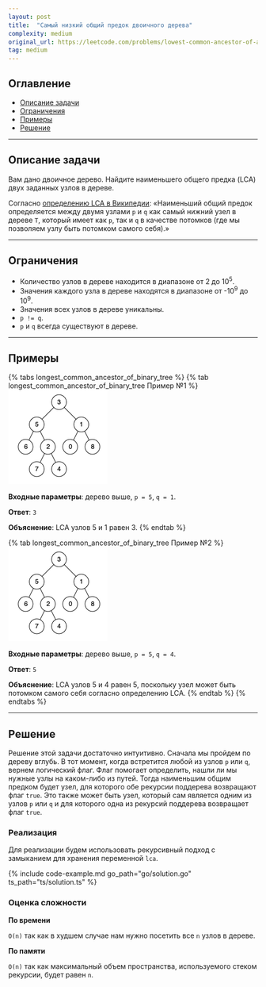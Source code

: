 ```yaml
---
layout: post
title:  "Самый низкий общий предок двоичного дерева"
complexity: medium
original_url: https://leetcode.com/problems/lowest-common-ancestor-of-a-binary-tree
tag: medium
---
```


## Оглавление

- [Описание задачи](#описание-задачи)
- [Ограничения](#ограничения)
- [Примеры](#примеры)
- [Решение](#решение)

---

## Описание задачи

Вам дано двоичное дерево.
Найдите наименьшего общего предка (LCA) двух заданных узлов в дереве.

Согласно [определению LCA в Википедии](https://en.wikipedia.org/wiki/Lowest_common_ancestor): «Наименьший общий предок
определяется между двумя узлами `p` и `q` как самый нижний узел в дереве `T`, который имеет как `p`, так и `q` в качестве
потомков (где мы позволяем узлу быть потомком самого себя).»

---

## Ограничения

- Количество узлов в дереве находится в диапазоне от 2 до 10<sup>5</sup>.
- Значения каждого узла в дереве находятся в диапазоне от -10<sup>9</sup> до 10<sup>9</sup>.
- Значения всех узлов в дереве уникальны.
- `p != q`.
- `p` и `q` всегда существуют в дереве.

---

## Примеры

{% tabs longest_common_ancestor_of_binary_tree %}
{% tab longest_common_ancestor_of_binary_tree Пример №1 %}
![Бинарное дерево](/assets/images/binarytree.png)

**Входные параметры**: дерево выше, `p = 5`, `q = 1`.

**Ответ**: `3`

**Объяснение**: LCA узлов 5 и 1 равен 3.
{% endtab %}

{% tab longest_common_ancestor_of_binary_tree Пример №2 %}
![Бинарное дерево](/assets/images/binarytree.png)

**Входные параметры**: дерево выше, `p = 5`, `q = 4`.

**Ответ**: `5`

**Объяснение**: LCA узлов 5 и 4 равен 5, поскольку узел может быть потомком самого себя согласно определению LCA.
{% endtab %}
{% endtabs %}

---

## Решение

Решение этой задачи достаточно интуитивно.
Сначала мы пройдем по дереву вглубь.
В тот момент, когда встретится любой из узлов `p` или `q`, вернем логический флаг.
Флаг помогает определить, нашли ли мы нужные узлы на каком-либо из путей.
Тогда наименьшим общим предком будет узел, для которого обе рекурсии поддерева возвращают флаг `true`.
Это также может быть узел, который сам является одним из узлов `p` или `q` и для которого одна из рекурсий поддерева возвращает флаг `true`. 

### Реализация

Для реализации будем использовать рекурсивный подход с замыканием для хранения переменной `lca`.

{% include code-example.md go_path="go/solution.go" ts_path="ts/solution.ts" %}

### Оценка сложности

**По времени**

`O(n)` так как в худшем случае нам нужно посетить все `n` узлов в дереве.

**По памяти**

`O(n)` так как максимальный объем пространства, используемого стеком рекурсии, будет равен `n`.